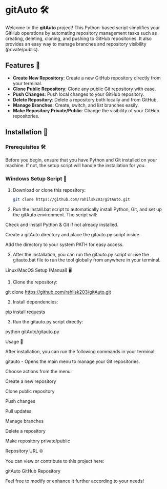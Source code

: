 
# gitAuto 🛠️

Welcome to the **gitAuto** project! This Python-based script simplifies your GitHub operations by automating repository management tasks such as creating, deleting, cloning, and pushing to GitHub repositories. It also provides an easy way to manage branches and repository visibility (private/public).

## Features 🎉

- **Create New Repository**: Create a new GitHub repository directly from your terminal.
- **Clone Public Repository**: Clone any public Git repository with ease.
- **Push Changes**: Push local changes to your GitHub repository.
- **Delete Repository**: Delete a repository both locally and from GitHub.
- **Manage Branches**: Create, switch, and list branches easily.
- **Make Repository Private/Public**: Change the visibility of your GitHub repositories.

## Installation 🔧

### Prerequisites 🛠️

Before you begin, ensure that you have Python and Git installed on your machine. If not, the setup script will handle the installation for you.

### Windows Setup Script 📝

1. Download or clone this repository:
   ```bash
   git clone https://github.com/rahilsk203/gitAuto.git

2. Run the install.bat script to automatically install Python, Git, and set up the gitAuto environment. The script will:

Check and install Python & Git if not already installed.

Create a gitAuto directory and place the gitauto.py script inside.

Add the directory to your system PATH for easy access.



3. After the installation, you can run the gitauto.py script or use the gitauto.bat file to run the tool globally from anywhere in your terminal.



Linux/MacOS Setup (Manual) 🖥️

1. Clone the repository:

git clone https://github.com/rahilsk203/gitAuto.git


2. Install dependencies:

pip install requests


3. Run the gitauto.py script directly:

python gitAuto/gitauto.py



Usage 🚀

After installation, you can run the following commands in your terminal:

gitauto - Opens the main menu to manage your Git repositories.

Choose actions from the menu:

Create a new repository

Clone public repository

Push changes

Pull updates

Manage branches

Delete a repository

Make repository private/public



Repository URL 🌐

You can view or contribute to this project here:

gitAuto GitHub Repository


Feel free to modify or enhance it further according to your needs!

